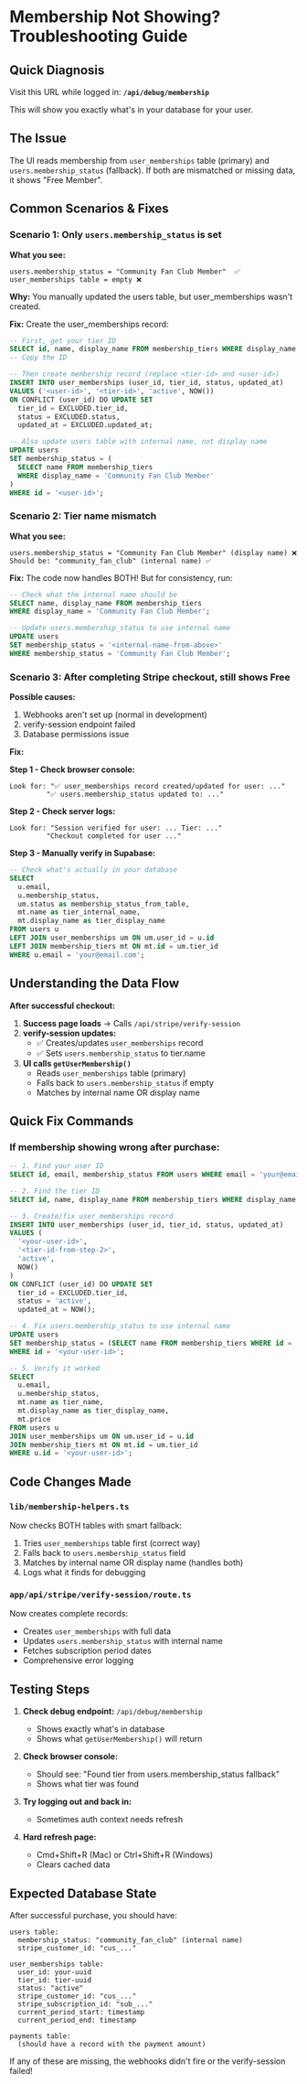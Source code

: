 # Membership Not Showing? Troubleshooting Guide

## Quick Diagnosis

Visit this URL while logged in: **`/api/debug/membership`**

This will show you exactly what's in your database for your user.

## The Issue

The UI reads membership from `user_memberships` table (primary) and `users.membership_status` (fallback). If both are mismatched or missing data, it shows "Free Member".

## Common Scenarios & Fixes

### Scenario 1: Only `users.membership_status` is set

**What you see:**
```
users.membership_status = "Community Fan Club Member"  ✅
user_memberships table = empty ❌
```

**Why:** You manually updated the users table, but user_memberships wasn't created.

**Fix:** Create the user_memberships record:

```sql
-- First, get your tier ID
SELECT id, name, display_name FROM membership_tiers WHERE display_name = 'Community Fan Club Member';
-- Copy the ID

-- Then create membership record (replace <tier-id> and <user-id>)
INSERT INTO user_memberships (user_id, tier_id, status, updated_at)
VALUES ('<user-id>', '<tier-id>', 'active', NOW())
ON CONFLICT (user_id) DO UPDATE SET
  tier_id = EXCLUDED.tier_id,
  status = EXCLUDED.status,
  updated_at = EXCLUDED.updated_at;

-- Also update users table with internal name, not display name
UPDATE users
SET membership_status = (
  SELECT name FROM membership_tiers 
  WHERE display_name = 'Community Fan Club Member'
)
WHERE id = '<user-id>';
```

### Scenario 2: Tier name mismatch

**What you see:**
```
users.membership_status = "Community Fan Club Member" (display name) ❌
Should be: "community_fan_club" (internal name) ✅
```

**Fix:** The code now handles BOTH! But for consistency, run:

```sql
-- Check what the internal name should be
SELECT name, display_name FROM membership_tiers 
WHERE display_name = 'Community Fan Club Member';

-- Update users.membership_status to use internal name
UPDATE users
SET membership_status = '<internal-name-from-above>'
WHERE membership_status = 'Community Fan Club Member';
```

### Scenario 3: After completing Stripe checkout, still shows Free

**Possible causes:**
1. Webhooks aren't set up (normal in development)
2. verify-session endpoint failed
3. Database permissions issue

**Fix:**

**Step 1 - Check browser console:**
```
Look for: "✅ user_memberships record created/updated for user: ..."
         "✅ users.membership_status updated to: ..."
```

**Step 2 - Check server logs:**
```
Look for: "Session verified for user: ... Tier: ..."
         "Checkout completed for user ..."
```

**Step 3 - Manually verify in Supabase:**
```sql
-- Check what's actually in your database
SELECT 
  u.email,
  u.membership_status,
  um.status as membership_status_from_table,
  mt.name as tier_internal_name,
  mt.display_name as tier_display_name
FROM users u
LEFT JOIN user_memberships um ON um.user_id = u.id
LEFT JOIN membership_tiers mt ON mt.id = um.tier_id
WHERE u.email = 'your@email.com';
```

## Understanding the Data Flow

**After successful checkout:**

1. **Success page loads** → Calls `/api/stripe/verify-session`
2. **verify-session updates:**
   - ✅ Creates/updates `user_memberships` record
   - ✅ Sets `users.membership_status` to tier.name
3. **UI calls `getUserMembership()`**
   - Reads `user_memberships` table (primary)
   - Falls back to `users.membership_status` if empty
   - Matches by internal name OR display name

## Quick Fix Commands

### If membership showing wrong after purchase:

```sql
-- 1. Find your user ID
SELECT id, email, membership_status FROM users WHERE email = 'your@email.com';

-- 2. Find the tier ID
SELECT id, name, display_name FROM membership_tiers WHERE display_name = 'Community Fan Club Member';

-- 3. Create/fix user_memberships record
INSERT INTO user_memberships (user_id, tier_id, status, updated_at)
VALUES (
  '<your-user-id>', 
  '<tier-id-from-step-2>', 
  'active', 
  NOW()
)
ON CONFLICT (user_id) DO UPDATE SET
  tier_id = EXCLUDED.tier_id,
  status = 'active',
  updated_at = NOW();

-- 4. Fix users.membership_status to use internal name
UPDATE users
SET membership_status = (SELECT name FROM membership_tiers WHERE id = '<tier-id-from-step-2>')
WHERE id = '<your-user-id>';

-- 5. Verify it worked
SELECT 
  u.email,
  u.membership_status,
  mt.name as tier_name,
  mt.display_name as tier_display_name,
  mt.price
FROM users u
JOIN user_memberships um ON um.user_id = u.id
JOIN membership_tiers mt ON mt.id = um.tier_id
WHERE u.id = '<your-user-id>';
```

## Code Changes Made

### `lib/membership-helpers.ts`
Now checks BOTH tables with smart fallback:
1. Tries `user_memberships` table first (correct way)
2. Falls back to `users.membership_status` field
3. Matches by internal name OR display name (handles both)
4. Logs what it finds for debugging

### `app/api/stripe/verify-session/route.ts`
Now creates complete records:
- Creates `user_memberships` with full data
- Updates `users.membership_status` with internal name
- Fetches subscription period dates
- Comprehensive error logging

## Testing Steps

1. **Check debug endpoint:** `/api/debug/membership`
   - Shows exactly what's in database
   - Shows what `getUserMembership()` will return

2. **Check browser console:**
   - Should see: "Found tier from users.membership_status fallback"
   - Shows what tier was found

3. **Try logging out and back in:**
   - Sometimes auth context needs refresh

4. **Hard refresh page:**
   - Cmd+Shift+R (Mac) or Ctrl+Shift+R (Windows)
   - Clears cached data

## Expected Database State

After successful purchase, you should have:

```
users table:
  membership_status: "community_fan_club" (internal name)
  stripe_customer_id: "cus_..."

user_memberships table:
  user_id: your-uuid
  tier_id: tier-uuid
  status: "active"
  stripe_customer_id: "cus_..."
  stripe_subscription_id: "sub_..."
  current_period_start: timestamp
  current_period_end: timestamp

payments table:
  (should have a record with the payment amount)
```

If any of these are missing, the webhooks didn't fire or the verify-session failed!

